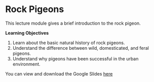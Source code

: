# Rock Pigeons

This lecture module gives a brief introduction to the rock pigeon.

**Learning Objectives**

1. Learn about the basic natural history of rock pigeons.
1. Understand the difference between wild, domesticated, and feral pigeons.
1. Understand why pigeons have been successful in the urban environment.



You can view and download the Google Slides [here](https://docs.google.com/presentation/d/1N4__12RpdmqdIbsiC0q0WqACY3i6BpZ6iw5kMKuU9Uw/edit#slide=id.p)
